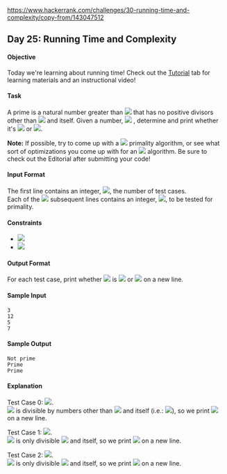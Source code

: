 https://www.hackerrank.com/challenges/30-running-time-and-complexity/copy-from/143047512

## Day 25: Running Time and Complexity

#### Objective
Today we're learning about running time! Check out the [Tutorial]() tab for learning materials and an instructional video!

#### Task
A prime is a natural number greater than <img src="https://latex.codecogs.com/svg.latex?\Large&space;1"> that has no positive divisors other than <img src="https://latex.codecogs.com/svg.latex?\Large&space;1"> and itself. Given a number, <img src="https://latex.codecogs.com/svg.latex?\Large&space;n"> , determine and print whether it's <img src="https://latex.codecogs.com/svg.latex?\Large&space;Prime"> or <img src="https://latex.codecogs.com/svg.latex?\Large&space;Not{\;}prime">.

**Note:** If possible, try to come up with a <img src="https://latex.codecogs.com/svg.latex?\Large&space;O(\sqrt{n})"> primality algorithm, or see what sort of optimizations you come up with for an <img src="https://latex.codecogs.com/svg.latex?\Large&space;O(n)"> algorithm. Be sure to check out the Editorial after submitting your code!

#### Input Format

The first line contains an integer, <img src="https://latex.codecogs.com/svg.latex?\Large&space;T">, the number of test cases.<br>
Each of the <img src="https://latex.codecogs.com/svg.latex?\Large&space;T"> subsequent lines contains an integer, <img src="https://latex.codecogs.com/svg.latex?\Large&space;n">, to be tested for primality.

#### Constraints
- <img src="https://latex.codecogs.com/svg.latex?\Large&space;1\le{T}\le{30}">
- <img src="https://latex.codecogs.com/svg.latex?\Large&space;1\le{n}\le{2\times{10^9}}">

#### Output Format

For each test case, print whether <img src="https://latex.codecogs.com/svg.latex?\Large&space;n"> is <img src="https://latex.codecogs.com/svg.latex?\Large&space;Prime"> or <img src="https://latex.codecogs.com/svg.latex?\Large&space;Not prime"> on a new line.

#### Sample Input
```
3
12
5
7
```
#### Sample Output
```
Not prime
Prime
Prime
```
#### Explanation

Test Case 0: <img src="https://latex.codecogs.com/svg.latex?\Large&space;n=12">.<br>
<img src="https://latex.codecogs.com/svg.latex?\Large&space;12"> is divisible by numbers other than <img src="https://latex.codecogs.com/svg.latex?\Large&space;1"> and itself (i.e.: <img src="https://latex.codecogs.com/svg.latex?\Large&space;2,3,6">), so we print <img src="https://latex.codecogs.com/svg.latex?\Large&space;Not prime"> on a new line.

Test Case 1: <img src="https://latex.codecogs.com/svg.latex?\Large&space;n=5">.<br>
<img src="https://latex.codecogs.com/svg.latex?\Large&space;5"> is only divisible <img src="https://latex.codecogs.com/svg.latex?\Large&space;1"> and itself, so we print <img src="https://latex.codecogs.com/svg.latex?\Large&space;Prime"> on a new line.

Test Case 2: <img src="https://latex.codecogs.com/svg.latex?\Large&space;n=7">.<br>
<img src="https://latex.codecogs.com/svg.latex?\Large&space;7"> is only divisible <img src="https://latex.codecogs.com/svg.latex?\Large&space;1"> and itself, so we print <img src="https://latex.codecogs.com/svg.latex?\Large&space;Prime"> on a new line.
